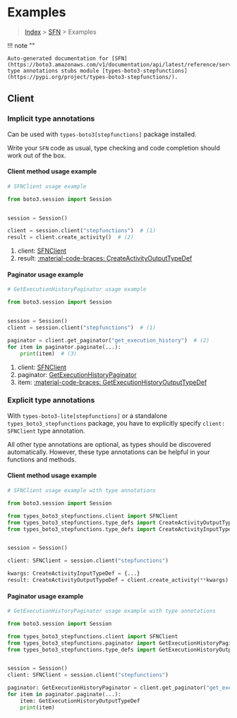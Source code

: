 # Examples

> [Index](../README.md) > [SFN](./README.md) > Examples

!!! note ""

    Auto-generated documentation for [SFN](https://boto3.amazonaws.com/v1/documentation/api/latest/reference/services/stepfunctions.html#sfn)
    type annotations stubs module [types-boto3-stepfunctions](https://pypi.org/project/types-boto3-stepfunctions/).

## Client

### Implicit type annotations

Can be used with `types-boto3[stepfunctions]` package installed.

Write your `SFN` code as usual,
type checking and code completion should work out of the box.


#### Client method usage example

```python
# SFNClient usage example

from boto3.session import Session


session = Session()

client = session.client("stepfunctions")  # (1)
result = client.create_activity()  # (2)
```

1. client: [SFNClient](./client.md)
2. result: [:material-code-braces: CreateActivityOutputTypeDef](./type_defs.md#createactivityoutputtypedef)



#### Paginator usage example

```python
# GetExecutionHistoryPaginator usage example

from boto3.session import Session


session = Session()
client = session.client("stepfunctions")  # (1)

paginator = client.get_paginator("get_execution_history")  # (2)
for item in paginator.paginate(...):
    print(item)  # (3)
```

1. client: [SFNClient](./client.md)
2. paginator: [GetExecutionHistoryPaginator](./paginators.md#getexecutionhistorypaginator)
3. item: [:material-code-braces: GetExecutionHistoryOutputTypeDef](./type_defs.md#getexecutionhistoryoutputtypedef)




### Explicit type annotations

With `types-boto3-lite[stepfunctions]`
or a standalone `types_boto3_stepfunctions` package, you have to explicitly specify `client: SFNClient` type annotation.

All other type annotations are optional, as types should be discovered automatically.
However, these type annotations can be helpful in your functions and methods.


#### Client method usage example

```python
# SFNClient usage example with type annotations

from boto3.session import Session

from types_boto3_stepfunctions.client import SFNClient
from types_boto3_stepfunctions.type_defs import CreateActivityOutputTypeDef
from types_boto3_stepfunctions.type_defs import CreateActivityInputTypeDef


session = Session()

client: SFNClient = session.client("stepfunctions")

kwargs: CreateActivityInputTypeDef = {...}
result: CreateActivityOutputTypeDef = client.create_activity(**kwargs)
```



#### Paginator usage example

```python
# GetExecutionHistoryPaginator usage example with type annotations

from boto3.session import Session

from types_boto3_stepfunctions.client import SFNClient
from types_boto3_stepfunctions.paginator import GetExecutionHistoryPaginator
from types_boto3_stepfunctions.type_defs import GetExecutionHistoryOutputTypeDef


session = Session()
client: SFNClient = session.client("stepfunctions")

paginator: GetExecutionHistoryPaginator = client.get_paginator("get_execution_history")
for item in paginator.paginate(...):
    item: GetExecutionHistoryOutputTypeDef
    print(item)
```




